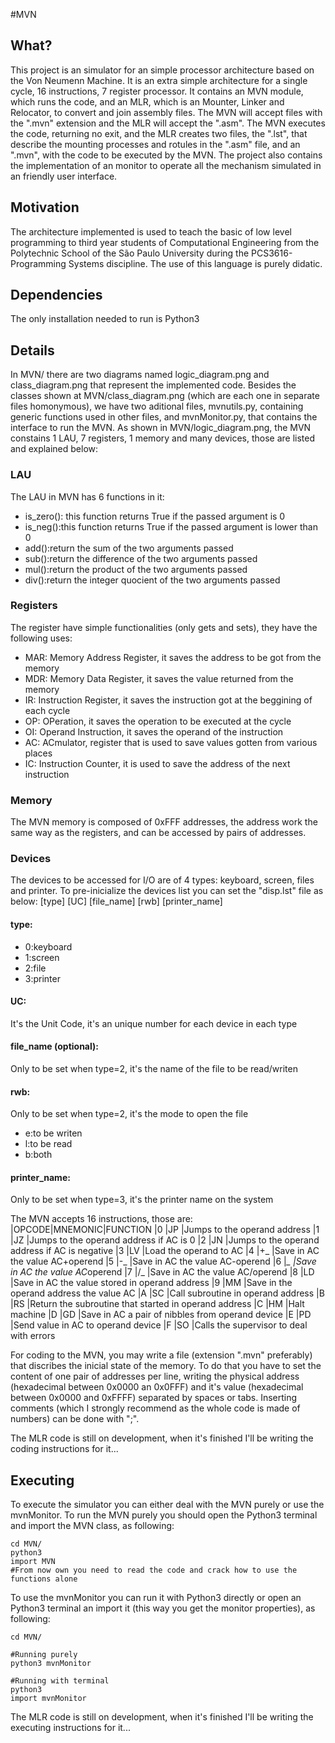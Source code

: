 #MVN

## What?

This project is an simulator for an simple processor architecture based on the Von Neumenn Machine. It is an extra simple architecture for a single cycle, 16 instructions, 7 register processor. It contains an MVN module, which runs the code, and an MLR, which is an Mounter, Linker and Relocator, to convert and join assembly files.
The MVN will accept files with the ".mvn" extension and the MLR will accept the ".asm". The MVN executes the code, returning no exit, and the MLR creates two files, the ".lst", that describe the mounting processes and rotules in the ".asm" file, and an ".mvn", with the code to be executed by the MVN.
The project also contains the implementation of an monitor to operate all the mechanism simulated in an friendly user interface.

## Motivation

The architecture implemented is used to teach the basic of low level programming to third year students of Computational Engineering from the Polytechnic School of the São Paulo University during the PCS3616-Programming Systems discipline. The use of this language is purely didatic.

## Dependencies

The only installation needed to run is Python3

## Details

In MVN/ there are two diagrams named logic_diagram.png and class_diagram.png that represent the implemented code. Besides the classes shown at MVN/class_diagram.png (which are each one in separate files homonymous), we have two aditional files, mvnutils.py, containing generic functions used in other files, and mvnMonitor.py, that contains the interface to run the MVN.
As shown in MVN/logic_diagram.png, the MVN constains 1 LAU, 7 registers, 1 memory and many devices, those are listed and explained below:

### LAU
The LAU in MVN has 6 functions in it:
- is_zero(): this function returns True if the passed argument is 0
- is_neg():this function returns True if the passed argument is lower than 0
- add():return the sum of the two arguments passed
- sub():return the difference of the two arguments passed
- mul():return the product of the two arguments passed
- div():return the integer quocient of the two arguments passed
### Registers
The register have simple functionalities (only gets and sets), they have the following uses:
- MAR: Memory Address Register, it saves the address to be got from the memory
- MDR: Memory Data Register, it saves the value returned from the memory
- IR: Instruction Register, it saves the instruction got at the beggining of each cycle
- OP: OPeration, it saves the operation to be executed at the cycle
- OI: Operand Instruction, it saves the operand of the instruction
- AC: ACmulator, register that is used to save values gotten from various places
- IC: Instruction Counter, it is used to save the address of the next instruction
### Memory
The MVN memory is composed of 0xFFF addresses, the address work the same way as the registers, and can be accessed by pairs of addresses.
### Devices
The devices to be accessed for I/O are of 4 types: keyboard, screen, files and printer. To pre-inicialize the devices list you can set the "disp.lst" file as below:
[type] [UC] [file_name] [rwb] [printer_name]
#### type:
- 0:keyboard
- 1:screen
- 2:file
- 3:printer
#### UC:
It's the Unit Code, it's an unique number for each device in each type
#### file_name (optional):
Only to be set when type=2, it's the name of the file to be read/writen
#### rwb:
Only to be set when type=2, it's the mode to open the file
- e:to be writen
- l:to be read
- b:both
#### printer_name:
Only to be set when type=3, it's the printer name on the system

The MVN accepts 16 instructions, those are:
|OPCODE|MNEMONIC|FUNCTION
|0	   |JP		|Jumps to the operand address
|1	   |JZ		|Jumps to the operand address if AC is 0
|2	   |JN		|Jumps to the operand address if AC is negative
|3	   |LV		|Load the operand to AC
|4	   |+_		|Save in AC the value AC+operend
|5	   |-_		|Save in AC the value AC-operend
|6	   |*_		|Save in AC the value AC*operend
|7	   |/_		|Save in AC the value AC/operend
|8	   |LD		|Save in AC the value stored in operand address
|9	   |MM		|Save in the operand address the value AC
|A	   |SC		|Call subroutine in operand address
|B	   |RS		|Return the subroutine that started in operand address
|C	   |HM		|Halt machine
|D	   |GD		|Save in AC a pair of nibbles from operand device
|E	   |PD		|Send value in AC to operand device
|F	   |SO		|Calls the supervisor to deal with errors

For coding to the MVN, you may write a file (extension ".mvn" preferably) that discribes the inicial state of the memory. To do that you have to set the content of one pair of addresses per line, writing the physical address (hexadecimal between 0x0000 an 0x0FFF) and it's value (hexadecimal between 0x0000 and 0xFFFF) separated by spaces or tabs. Inserting comments (which I strongly recommend as the whole code is made of numbers) can be done with ";".

The MLR code is still on development, when it's finished I'll be writing the coding instructions for it...

## Executing

To execute the simulator you can either deal with the MVN purely or use the mvnMonitor.
To run the MVN purely you should open the Python3 terminal and import the MVN class, as following:

```
cd MVN/
python3
import MVN
#From now own you need to read the code and crack how to use the functions alone
```

To use the mvnMonitor you can run it with Python3 directly or open an Python3 terminal an import it (this way you get the monitor properties), as following:

```
cd MVN/

#Running purely
python3 mvnMonitor

#Running with terminal
python3
import mvnMonitor
```

The MLR code is still on development, when it's finished I'll be writing the executing instructions for it...